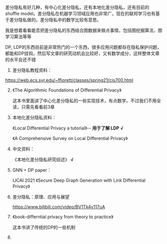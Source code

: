 差分隐私有好几种，有中心化差分隐私，还有本地化差分隐私，还有目前的shuffle model。差分隐私在机器学习领域应用也非常广，现在的联邦学习也有基于差分隐私做的。差分隐私中的数学比较有意思。

我是想着看看能否把差分隐私的东西结合图数据来做点事情，包括图挖掘算法，图学习算法等等

DP, LDP的东西目前是非常热门的一个东西，很多应用问题都存在隐私保护问题，都能和DP挂钩，然后写文章的研究动机会比较好，又有数学成分，这样整体文章的水平会还不错

1. 差分隐私教程资料：

https://web.ecs.syr.edu/~ffiorett/classes/spring21/cis700.html

2. 《The Algorithmic Foundations of Differential Privacy》

   这本书里面讲了中心化差分隐私的一些实现技术，有点数学。不过我们不用全读，只需先看看前3章

3. 本地化差分隐私资料：

   《Local Differential Privacy a tutorial》-- **用于了解 LDP** 				**√**

   《A Comprehensive Survey on Local Differential Privacy》

4. 中文资料：

   《本地化差分隐私研究综述》		**√**

5. GNN + DP paper：

   IJCAI 2021 《Secure Deep Graph Generation with Link Differential Privacy》

6. 差分隐私：原理、应用与展望

   https://www.bilibili.com/video/BV1Tk4y117uA

7. 《book-differntial privacy from theory to practice》

   这本书讲了传统的DP的一些机制

8. 